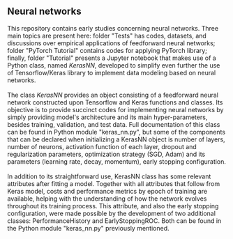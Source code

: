 ## Neural networks

This repository contains early studies concerning neural networks. Three main topics are present here: folder "Tests" has codes, datasets, and discussions over empirical applications of feedforward neural networks; folder "PyTorch Tutorial" contains codes for applying PyTorch library; finally, folder "Tutorial" presents a Jupyter notebook that makes use of a Python class, named *KerasNN*, developed to simplify even further the use of Tensorflow/Keras library to implement data modeling based on neural networks.
<br>
<br>
The class *KerasNN* provides an object consisting of a feedforward neural network constructed upon Tensorflow and Keras functions and classes. Its objective is to provide succinct codes for implementing neural networks by simply providing model's architecture and its main hyper-parameters, besides training, validation, and test data. Full documentation of this class can be found in Python module "keras_nn.py", but some of the components that can be declared when initializing a KerasNN object is number of layers, number of neurons, activation function of each layer, dropout and regularization parameters, optimization strategy (SGD, Adam) and its parameters (learning rate, decay, momentum), early stopping configuration.
<br>
<br>
In addition to its straightforward use, KerasNN class has some relevant attributes after fitting a model. Together with all attributes that follow from Keras model, costs and performance metrics by epoch of training are available, helping with the understanding of how the network evolves throughout its training process. This attribute, and also the early stopping configuration, were made possible by the development of two additional classes: PerformanceHistory and EarlyStoppingROC. Both can be found in the Python module "keras_nn.py" previously mentioned.
